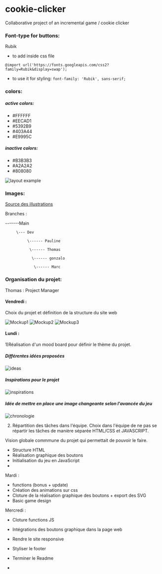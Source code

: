 # cookie-clicker

Collaborative project of an incremental game / cookie clicker

### Font-type for buttons: 
Rubik
* to add inside css file

``@import url('https://fonts.googleapis.com/css2?family=Rubik&display=swap');
``
* to use it for styling: ``font-family: 'Rubik', sans-serif; ``

### colors:
##### active colors:
* #FFFFFF
* #EECAD1
* #5392B9
* #403A44
* #E9995C

##### inactive colors:
* #B3B3B3
* #A2A2A2
* #808080
  

![layout example](previews/btns_layout.png)

### Images:

[Source des illustrations](https://illlustrations.co/?ref=lapaninja)

Branches :

-------Main

         \--- Dev
         
              \------ Pauline
              
               \------ Thomas
               
                \------ gonzalo
                
                 \------ Marc

### Organisation du projet: 

Thomas : Project Manager

#### Vendredi :

Choix du projet et définition de la structure du site web

![Mockup1](previews/mockup1.png)
![Mockup2](previews/mockup2.png)
![Mockup3](previews/mockup3.png)

#### Lundi :

1)Réalisation d'un mood board pour définir le thème du projet.

##### Différentes idées proposées 
![ideas](previews/ideas.png)

##### Inspirations pour le projet
![inspirations](previews/inspirations.png)

##### Idée de mettre en place une image changeante selon l'avancée du jeu
![chronologie](previews/chronologie.png)

2) Répartition des tâches dans l'équipe. Choix dans l'équipe de ne pas se répartir les tâches de manière séparée HTML/CSS et JAVASCRIPT. 

Vision globale commmune du projet qui permettait de pouvoir le faire.

- Structure HTML 
- Réalisation graphique des boutons
- Initialisation du jeu en JavaScript 
- 

Mardi : 

- functions (bonus + update)
- Création des animations sur css
- Cloture de la réalisation graphique des boutons + export des SVG
- Basic game design

Mercredi : 

- Cloture functions JS
- Intégrations des boutons graphique dans la page web
- Rendre le site responsive
- Styliser le footer
- Terminer le Readme

- 
